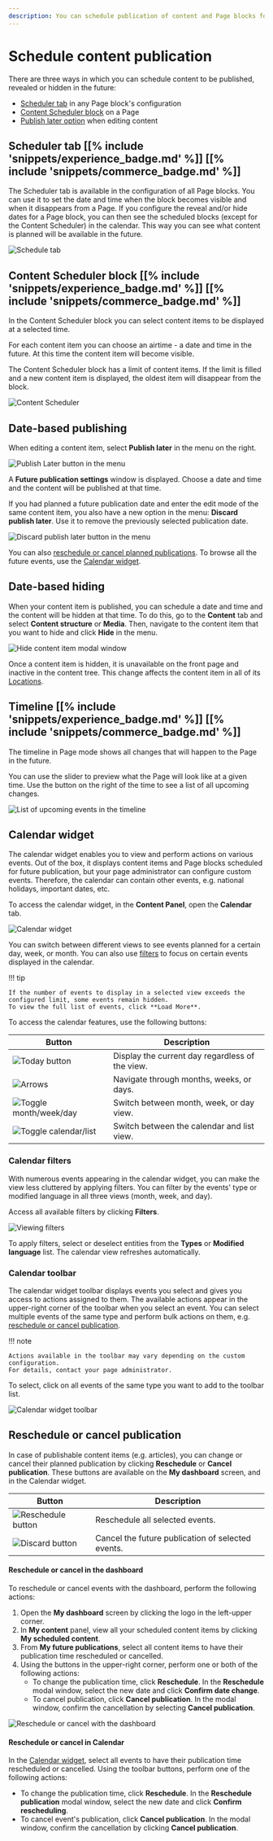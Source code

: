 ```yaml
---
description: You can schedule publication of content and Page blocks for specific time and date.
---
```


# Schedule content publication

There are three ways in which you can schedule content to be published, revealed or hidden in the future:

- [Scheduler tab](#scheduler-tab) in any Page block's configuration
- [Content Scheduler block](#content-scheduler-block) on a Page
- [Publish later option](#date-based-publishing) when editing content

## Scheduler tab [[% include 'snippets/experience_badge.md' %]] [[% include 'snippets/commerce_badge.md' %]]

The Scheduler tab is available in the configuration of all Page blocks.
You can use it to set the date and time when the block becomes visible and when it disappears from a Page.
If you configure the reveal and/or hide dates for a Page block, you can then see the scheduled blocks (except for the Content Scheduler) in the calendar.
This way you can see what content is planned will be available in the future.

![Schedule tab](img/schedule_tab.png)

## Content Scheduler block [[% include 'snippets/experience_badge.md' %]] [[% include 'snippets/commerce_badge.md' %]]

In the Content Scheduler block you can select content items to be displayed at a selected time.

For each content item you can choose an airtime - a date and time in the future.
At this time the content item will become visible.

The Content Scheduler block has a limit of content items.
If the limit is filled and a new content item is displayed, the oldest item will disappear from the block.

![Content Scheduler](img/content_scheduler.png)

## Date-based publishing

When editing a content item, select **Publish later** in the menu on the right.

![Publish Later button in the menu](img/publish_later.png "Publish Later button in the menu")

A **Future publication settings** window is displayed.
Choose a date and time and the content will be published at that time.

If you had planned a future publication date and enter the edit mode of the same content item,
you also have a new option in the menu: **Discard publish later**.
Use it to remove the previously selected publication date.

![Discard publish later button in the menu](img/discard_publish_date.png "Discard publish later button in the menu")

You can also [reschedule or cancel planned publications](#reschedule-or-cancel-publication).
To browse all the future events, use the [Calendar widget](#calendar-widget).

## Date-based hiding

When your content item is published, you can schedule a date and time and the content will be hidden at that time.
To do this, go to the **Content** tab and select **Content structure** or **Media**.
Then, navigate to the content item that you want to hide and click **Hide** in the menu.

![Hide content item modal window](content_organization/img/schedule_hiding.png "Hide content item modal window")

Once a content item is hidden, it is unavailable on the front page and inactive in the content tree.
This change affects the content item in all of its [Locations](content_organization/manage_locations_urls.md#content-locations).

## Timeline [[% include 'snippets/experience_badge.md' %]] [[% include 'snippets/commerce_badge.md' %]]

The timeline in Page mode shows all changes that will happen to the Page in the future.

You can use the slider to preview what the Page will look like at a given time.
Use the button on the right of the time to see a list of all upcoming changes.

![List of upcoming events in the timeline](img/timeline_list.png)

## Calendar widget

The calendar widget enables you to view and perform actions on various events.
Out of the box, it displays content items and Page blocks scheduled for future publication, but your page administrator can configure custom events.
Therefore, the calendar can contain other events, e.g. national holidays, important dates, etc.

To access the calendar widget, in the **Content Panel**, open the **Calendar** tab.

![Calendar widget](img/calendar_widget.png "Calendar widget")

You can switch between different views to see events planned for a certain day, week, or month.
You can also use [filters](#calendar-filters) to focus on certain events displayed in the calendar.

!!! tip

    If the number of events to display in a selected view exceeds the configured limit, some events remain hidden.
    To view the full list of events, click **Load More**.

To access the calendar features, use the following buttons:

|Button|Description|
|------|-----------|
|![Today button](img/calendar_widget_today.png)|Display the current day regardless of the view.|
|![Arrows](img/calendar_widget_arrows.png)|Navigate through months, weeks, or days.|
|![Toggle month/week/day](img/calendar_widget_toggler_mwd.png)|Switch between month, week, or day view.|
|![Toggle calendar/list](img/calendar_widget_toggler_cal_list.png)|Switch between the calendar and list view.|

### Calendar filters

With numerous events appearing in the calendar widget, you can make the view less cluttered by applying filters.
You can filter by the events' type or modified language in all three views (month, week, and day).

Access all available filters by clicking **Filters**.

![Viewing filters](img/calendar_widget_apply_filters.png "Viewing calendar filters")

To apply filters, select or deselect entities from the **Types** or **Modified language** list.
The calendar view refreshes automatically.

### Calendar toolbar

The calendar widget toolbar displays events you select and gives you access to actions assigned to them.
The available actions appear in the upper-right corner of the toolbar when you select an event.
You can select multiple events of the same type and perform bulk actions on them, e.g. [reschedule or cancel publication](#reschedule-or-cancel-publication).

!!! note

    Actions available in the toolbar may vary depending on the custom configuration.
    For details, contact your page administrator.


To select, click on all events of the same type you want to add to the toolbar list.

![Calendar widget toolbar](img/selection_action_bar.png "Calendar widget toolbar")

## Reschedule or cancel publication

In case of publishable content items (e.g. articles), you can change or cancel their planned publication by clicking **Reschedule** or **Cancel publication**.
These buttons are available on the **My dashboard** screen, and in the Calendar widget.

|Button|Description|
|------|-----------|
|![Reschedule button](img/selection_action_bar_reschedule.png)|Reschedule all selected events.|
|![Discard button](img/selection_action_bar_discard.png)|Cancel the future publication of selected events.|

#### Reschedule or cancel in the dashboard

To reschedule or cancel events with the dashboard, perform the following actions:

1. Open the **My dashboard** screen by clicking the logo in the left-upper corner.
1. In **My content** panel, view all your scheduled content items by clicking **My scheduled content**.
1. From **My future publications**, select all content items to have their publication time rescheduled or cancelled.
1. Using the buttons in the upper-right corner, perform one or both of the following actions:
    - To change the publication time, click **Reschedule**.
      In the **Reschedule** modal window, select the new date and click **Confirm date change**.
    - To cancel publication, click **Cancel publication**.
      In the modal window, confirm the cancellation by selecting **Cancel publication**.

![Reschedule or cancel with the dashboard](img/reschedule_cancel_dashboard.png "Rescheduling or cancelling with the dashboard")

#### Reschedule or cancel in Calendar

In the [Calendar widget](#calendar-widget), select all events to have their publication time rescheduled or cancelled.
Using the toolbar buttons, perform one of the following actions:

- To change the publication time, click **Reschedule**.
In the **Reschedule publication** modal window, select the new date and click **Confirm rescheduling**.
- To cancel event's publication, click **Cancel publication**.
In the modal window, confirm the cancellation by clicking **Cancel publication**.

